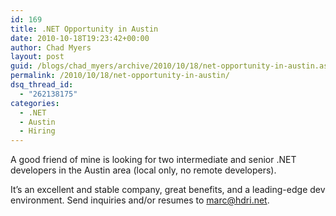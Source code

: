 ```yaml
---
id: 169
title: .NET Opportunity in Austin
date: 2010-10-18T19:23:42+00:00
author: Chad Myers
layout: post
guid: /blogs/chad_myers/archive/2010/10/18/net-opportunity-in-austin.aspx
permalink: /2010/10/18/net-opportunity-in-austin/
dsq_thread_id:
  - "262138175"
categories:
  - .NET
  - Austin
  - Hiring
---
```

A good friend of mine is looking for two intermediate and senior .NET developers in the Austin area (local only, no remote developers).&#160; 

It’s an excellent and stable company, great benefits, and a leading-edge dev environment. Send inquiries and/or resumes to <marc@hdri.net>.